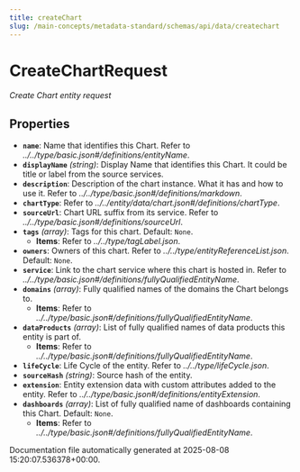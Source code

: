 ```yaml
---
title: createChart
slug: /main-concepts/metadata-standard/schemas/api/data/createchart
---
```


# CreateChartRequest

*Create Chart entity request*

## Properties

- **`name`**: Name that identifies this Chart. Refer to *../../type/basic.json#/definitions/entityName*.
- **`displayName`** *(string)*: Display Name that identifies this Chart. It could be title or label from the source services.
- **`description`**: Description of the chart instance. What it has and how to use it. Refer to *../../type/basic.json#/definitions/markdown*.
- **`chartType`**: Refer to *../../entity/data/chart.json#/definitions/chartType*.
- **`sourceUrl`**: Chart URL suffix from its service. Refer to *../../type/basic.json#/definitions/sourceUrl*.
- **`tags`** *(array)*: Tags for this chart. Default: `None`.
  - **Items**: Refer to *../../type/tagLabel.json*.
- **`owners`**: Owners of this chart. Refer to *../../type/entityReferenceList.json*. Default: `None`.
- **`service`**: Link to the chart service where this chart is hosted in. Refer to *../../type/basic.json#/definitions/fullyQualifiedEntityName*.
- **`domains`** *(array)*: Fully qualified names of the domains the Chart belongs to.
  - **Items**: Refer to *../../type/basic.json#/definitions/fullyQualifiedEntityName*.
- **`dataProducts`** *(array)*: List of fully qualified names of data products this entity is part of.
  - **Items**: Refer to *../../type/basic.json#/definitions/fullyQualifiedEntityName*.
- **`lifeCycle`**: Life Cycle of the entity. Refer to *../../type/lifeCycle.json*.
- **`sourceHash`** *(string)*: Source hash of the entity.
- **`extension`**: Entity extension data with custom attributes added to the entity. Refer to *../../type/basic.json#/definitions/entityExtension*.
- **`dashboards`** *(array)*: List of fully qualified name of dashboards containing this Chart. Default: `None`.
  - **Items**: Refer to *../../type/basic.json#/definitions/fullyQualifiedEntityName*.


Documentation file automatically generated at 2025-08-08 15:20:07.536378+00:00.
